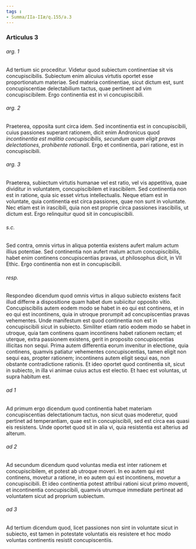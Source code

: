 ```yaml
---
tags : 
- Summa/IIa-IIæ/q.155/a.3
---
```


### Articulus 3

###### arg. 1
Ad tertium sic proceditur. Videtur quod subiectum continentiae sit vis concupiscibilis. Subiectum enim alicuius virtutis oportet esse proportionatum materiae. Sed materia continentiae, sicut dictum est, sunt concupiscentiae delectabilium tactus, quae pertinent ad vim concupiscibilem. Ergo continentia est in vi concupiscibili.

###### arg. 2
Praeterea, opposita sunt circa idem. Sed incontinentia est in concupiscibili, cuius passiones superant rationem, dicit enim Andronicus quod *incontinentia est malitia concupiscibilis, secundum quam eligit pravas delectationes, prohibente rationali*. Ergo et continentia, pari ratione, est in concupiscibili.

###### arg. 3
Praeterea, subiectum virtutis humanae vel est ratio, vel vis appetitiva, quae dividitur in voluntatem, concupiscibilem et irascibilem. Sed continentia non est in ratione, quia sic esset virtus intellectualis. Neque etiam est in voluntate, quia continentia est circa passiones, quae non sunt in voluntate. Nec etiam est in irascibili, quia non est proprie circa passiones irascibilis, ut dictum est. Ergo relinquitur quod sit in concupiscibili.

###### s.c.
Sed contra, omnis virtus in aliqua potentia existens aufert malum actum illius potentiae. Sed continentia non aufert malum actum concupiscibilis, habet enim continens concupiscentias pravas, ut philosophus dicit, in VII Ethic. Ergo continentia non est in concupiscibili.

###### resp.
Respondeo dicendum quod omnis virtus in aliquo subiecto existens facit illud differre a dispositione quam habet dum subiicitur opposito vitio. Concupiscibilis autem eodem modo se habet in eo qui est continens, et in eo qui est incontinens, quia in utroque prorumpit ad concupiscentias pravas vehementes. Unde manifestum est quod continentia non est in concupiscibili sicut in subiecto. Similiter etiam ratio eodem modo se habet in utroque, quia tam continens quam incontinens habet rationem rectam; et uterque, extra passionem existens, gerit in proposito concupiscentias illicitas non sequi. Prima autem differentia eorum invenitur in electione, quia continens, quamvis patiatur vehementes concupiscentias, tamen eligit non sequi eas, propter rationem; incontinens autem eligit sequi eas, non obstante contradictione rationis. Et ideo oportet quod continentia sit, sicut in subiecto, in illa vi animae cuius actus est electio. Et haec est voluntas, ut supra habitum est.

###### ad 1
Ad primum ergo dicendum quod continentia habet materiam concupiscentias delectationum tactus, non sicut quas moderetur, quod pertinet ad temperantiam, quae est in concupiscibili, sed est circa eas quasi eis resistens. Unde oportet quod sit in alia vi, quia resistentia est alterius ad alterum.

###### ad 2
Ad secundum dicendum quod voluntas media est inter rationem et concupiscibilem, et potest ab utroque moveri. In eo autem qui est continens, movetur a ratione, in eo autem qui est incontinens, movetur a concupiscibili. Et ideo continentia potest attribui rationi sicut primo moventi, et incontinentia concupiscibili, quamvis utrumque immediate pertineat ad voluntatem sicut ad proprium subiectum.

###### ad 3
Ad tertium dicendum quod, licet passiones non sint in voluntate sicut in subiecto, est tamen in potestate voluntatis eis resistere et hoc modo voluntas continentis resistit concupiscentiis.

